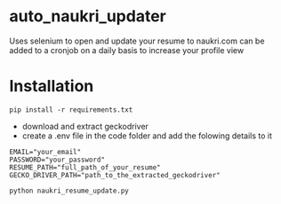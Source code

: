 # auto_naukri_updater

Uses selenium to open and update your resume to naukri.com
can be added to a cronjob on a daily basis to increase your profile view

# Installation
`pip install -r requirements.txt`
- download and extract geckodriver
- create a .env file in the code folder and add the folowing details to it
```
EMAIL="your_email"
PASSWORD="your_password"
RESUME_PATH="full_path_of_your_resume"
GECKO_DRIVER_PATH="path_to_the_extracted_geckodriver"
```
`python naukri_resume_update.py`
